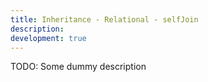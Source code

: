 ```yaml
---
title: Inheritance - Relational - selfJoin
description:
development: true
---
```


TODO: Some dummy description